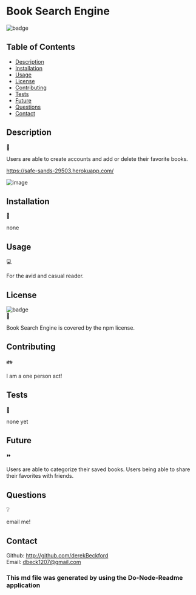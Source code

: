 
# Book Search Engine

  ![badge](https://img.shields.io/badge/license-npm-brightgreen) </br>

  ## Table of Contents 

  - [Description](#description)
  - [Installation](#installation)
  - [Usage](#usage)
  - [License](#license)
  - [Contributing](#contributing)
  - [Tests](#tests)
  - [Future](#future)
  - [Questions](#questions)
  - [Contact](#contact)

  ## Description   
  📝
  
  Users are able to create accounts and add or delete their favorite books. 
  
  https://safe-sands-29503.herokuapp.com/
  
  ![image](https://user-images.githubusercontent.com/82908627/135774097-caf3b497-aa6c-4c7f-8d91-cc7512a4af2d.png)


  ## Installation 
  🔽
  
  none

  ## Usage 
  💻
  
  For the avid and casual reader. 

  ##  License 
  ![badge](https://img.shields.io/badge/license-npm-brightgreen) </br>
  📎
  
  Book Search Engine is covered by the npm license.
  
  ## Contributing 
  👪
  
  I am a one person act!

  ## Tests  
  📝
  
  none yet
  
  ## Future  
  ⏩
  
  Users are able to categorize their saved books. Users being able to share their favorites with friends. 

  ## Questions  
  ❔
  
  email me!
  
  ## Contact
  Github: http://github.com/derekBeckford </br>
  Email: dbeck1207@gmail.com


  ### This md file was generated by using the Do-Node-Readme application
